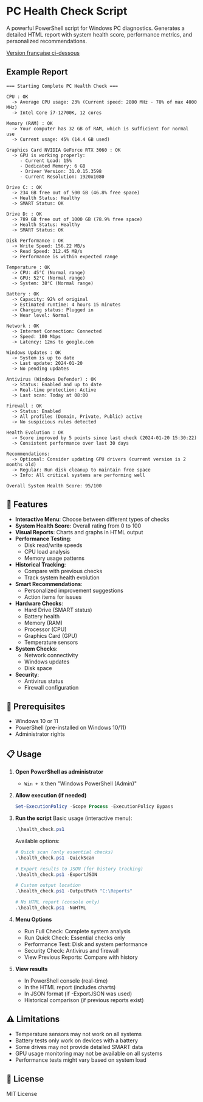 # PC Health Check Script

A powerful PowerShell script for Windows PC diagnostics. Generates a detailed HTML report with system health score, performance metrics, and personalized recommendations.

[Version française ci-dessous](#french)

## Example Report

```
=== Starting Complete PC Health Check ===

CPU : OK
  -> Average CPU usage: 23% (Current speed: 2800 MHz - 70% of max 4000 MHz)
  -> Intel Core i7-12700K, 12 cores

Memory (RAM) : OK
  -> Your computer has 32 GB of RAM, which is sufficient for normal use
  -> Current usage: 45% (14.4 GB used)

Graphics Card NVIDIA GeForce RTX 3060 : OK
  -> GPU is working properly:
     - Current Load: 15%
     - Dedicated Memory: 6 GB
     - Driver Version: 31.0.15.3598
     - Current Resolution: 1920x1080

Drive C: : OK
  -> 234 GB free out of 500 GB (46.8% free space)
  -> Health Status: Healthy
  -> SMART Status: OK

Drive D: : OK
  -> 789 GB free out of 1000 GB (78.9% free space)
  -> Health Status: Healthy
  -> SMART Status: OK

Disk Performance : OK
  -> Write Speed: 156.22 MB/s
  -> Read Speed: 312.45 MB/s
  -> Performance is within expected range

Temperature : OK
  -> CPU: 45°C (Normal range)
  -> GPU: 52°C (Normal range)
  -> System: 38°C (Normal range)

Battery : OK
  -> Capacity: 92% of original
  -> Estimated runtime: 4 hours 15 minutes
  -> Charging status: Plugged in
  -> Wear level: Normal

Network : OK
  -> Internet Connection: Connected
  -> Speed: 100 Mbps
  -> Latency: 12ms to google.com

Windows Updates : OK
  -> System is up to date
  -> Last update: 2024-01-20
  -> No pending updates

Antivirus (Windows Defender) : OK
  -> Status: Enabled and up to date
  -> Real-time protection: Active
  -> Last scan: Today at 08:00

Firewall : OK
  -> Status: Enabled
  -> All profiles (Domain, Private, Public) active
  -> No suspicious rules detected

Health Evolution : OK
  -> Score improved by 5 points since last check (2024-01-20 15:30:22)
  -> Consistent performance over last 30 days

Recommendations:
  -> Optional: Consider updating GPU drivers (current version is 2 months old)
  -> Regular: Run disk cleanup to maintain free space
  -> Info: All critical systems are performing well

Overall System Health Score: 95/100
```

## 🔧 Features

- **Interactive Menu**: Choose between different types of checks
- **System Health Score**: Overall rating from 0 to 100
- **Visual Reports**: Charts and graphs in HTML output
- **Performance Testing**:
  - Disk read/write speeds
  - CPU load analysis
  - Memory usage patterns
- **Historical Tracking**:
  - Compare with previous checks
  - Track system health evolution
- **Smart Recommendations**:
  - Personalized improvement suggestions
  - Action items for issues
- **Hardware Checks**:
  - Hard Drive (SMART status)
  - Battery health
  - Memory (RAM)
  - Processor (CPU)
  - Graphics Card (GPU)
  - Temperature sensors
- **System Checks**:
  - Network connectivity
  - Windows updates
  - Disk space
- **Security**:
  - Antivirus status
  - Firewall configuration

## 🔧 Prerequisites

- Windows 10 or 11
- PowerShell (pre-installed on Windows 10/11)
- Administrator rights

## 📋 Usage

1. **Open PowerShell as administrator**
   - `Win + X` then "Windows PowerShell (Admin)"

2. **Allow execution (if needed)**
   ```powershell
   Set-ExecutionPolicy -Scope Process -ExecutionPolicy Bypass
   ```

3. **Run the script**
   Basic usage (interactive menu):
   ```powershell
   .\health_check.ps1
   ```

   Available options:
   ```powershell
   # Quick scan (only essential checks)
   .\health_check.ps1 -QuickScan

   # Export results to JSON (for history tracking)
   .\health_check.ps1 -ExportJSON

   # Custom output location
   .\health_check.ps1 -OutputPath "C:\Reports"

   # No HTML report (console only)
   .\health_check.ps1 -NoHTML
   ```

4. **Menu Options**
   - Run Full Check: Complete system analysis
   - Run Quick Check: Essential checks only
   - Performance Test: Disk and system performance
   - Security Check: Antivirus and firewall
   - View Previous Reports: Compare with history

5. **View results**
   - In PowerShell console (real-time)
   - In the HTML report (includes charts)
   - In JSON format (if -ExportJSON was used)
   - Historical comparison (if previous reports exist)

## ⚠️ Limitations

- Temperature sensors may not work on all systems
- Battery tests only work on devices with a battery
- Some drives may not provide detailed SMART data
- GPU usage monitoring may not be available on all systems
- Performance tests might vary based on system load

## 📝 License

MIT License